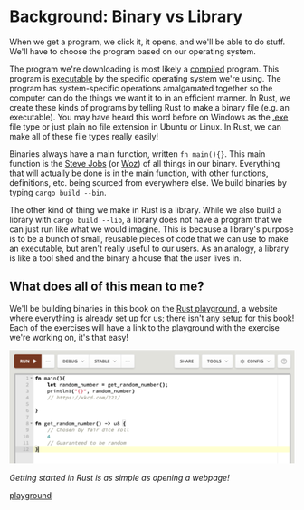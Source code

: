 # Background: Binary vs Library

When we get a program, we click it, it opens, and we'll be able to do stuff. We'll have to choose the program based on our operating system.

The program we're downloading is most likely a [compiled](https://en.wikibooks.org/wiki/Introduction_to_Programming_Languages/Compiled_Programs) program. This program is [executable](https://en.wikipedia.org/wiki/Executable) by the specific operating system we're using. The program has system-specific operations amalgamated together so the computer can do the things we want it to in an efficient manner.  In Rust, we create these kinds of programs by telling Rust to make a binary file (e.g. an executable). You may have heard this word before on Windows as the [.exe](https://en.wikipedia.org/wiki/.exe) file type  or just plain no file extension in Ubuntu or Linux. In Rust, we can make all of these file types really easily!

Binaries always have a main function, written `fn main(){}`. This main function is the [Steve Jobs](https://en.wikipedia.org/wiki/Steve_Jobs) (or [Woz](https://en.wikipedia.org/wiki/Steve_Wozniak)) of all things in our binary. Everything that will actually be done is in the main function, with other  functions, definitions, etc. being sourced from everywhere else. We build binaries by typing `cargo build --bin`.

The other kind of thing we make in Rust is a library. While we also build a library with `cargo build --lib`, a library does not have a program that we can just run like what we would imagine. This is because a library's purpose is to be a bunch of small, reusable pieces of code that we can use to make an executable, but aren't really useful to our users. As an analogy, a library is like a tool shed and the binary a house that the user lives in.

## What does all of this mean to me?

We'll be building binaries in this book on the [Rust playground](https://play.rust-lang.org/?version=stable&mode=debug&edition=2018&gist=730c462d7171d22098403822416c698d), a website where everything is already set up for us; there isn't any setup for this book! Each of the exercises will have a link to the playground with the exercise we're working on, it's that easy!

![playground xkcd](../img/playground_xkcd.png)

*Getting started in Rust is as simple as opening a webpage!*

[playground](https://play.rust-lang.org/?version=stable&mode=debug&edition=2018&gist=8326f6350e307f3184ca0008ff66a3ec)